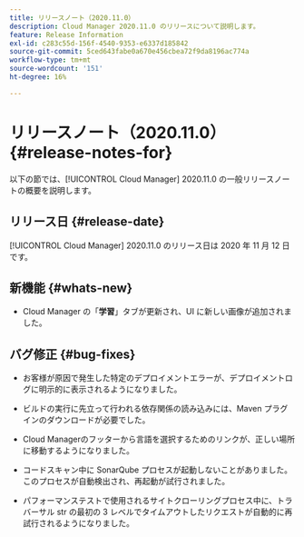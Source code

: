 ```yaml
---
title: リリースノート（2020.11.0）
description: Cloud Manager 2020.11.0 のリリースについて説明します。
feature: Release Information
exl-id: c283c55d-156f-4540-9353-e6337d185842
source-git-commit: 5ced643fabe0a670e456cbea72f9da8196ac774a
workflow-type: tm+mt
source-wordcount: '151'
ht-degree: 16%

---
```


# リリースノート（2020.11.0） {#release-notes-for}

以下の節では、[!UICONTROL Cloud Manager] 2020.11.0 の一般リリースノートの概要を説明します。

## リリース日 {#release-date}

[!UICONTROL Cloud Manager] 2020.11.0 のリリース日は 2020 年 11 月 12 日です。

## 新機能 {#whats-new}

* Cloud Manager の「**学習**」タブが更新され、UI に新しい画像が追加されました。

## バグ修正 {#bug-fixes}

* お客様が原因で発生した特定のデプロイメントエラーが、デプロイメントログに明示的に表示されるようになりました。

* ビルドの実行に先立って行われる依存関係の読み込みには、Maven プラグインのダウンロードが必要でした。

* Cloud Managerのフッターから言語を選択するためのリンクが、正しい場所に移動するようになりました。

* コードスキャン中に SonarQube プロセスが起動しないことがありました。 このプロセスが自動検出され、再起動が試行されました。

* パフォーマンステストで使用されるサイトクローリングプロセス中に、トラバーサル str の最初の 3 レベルでタイムアウトしたリクエストが自動的に再試行されるようになりました。
